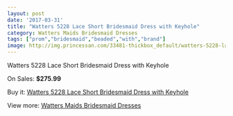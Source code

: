 ```yaml
---
layout: post
date: '2017-03-31'
title: "Watters 5228 Lace Short Bridesmaid Dress with Keyhole"
category: Watters Maids Bridesmaid Dresses
tags: ["prom","bridesmaid","beaded","with","brand"]
image: http://img.princessan.com/33481-thickbox_default/watters-5228-lace-short-bridesmaid-dress-with-keyhole.jpg
---
```

Watters 5228 Lace Short Bridesmaid Dress with Keyhole

On Sales: **$275.99**
<a href="https://www.princessan.com/en/15557-watters-5228-lace-short-bridesmaid-dress-with-keyhole.html"><amp-img layout="responsive" width="600" height="600" src="//img.princessan.com/33481-thickbox_default/watters-5228-lace-short-bridesmaid-dress-with-keyhole.jpg" alt="Watters 5228 Lace Short Bridesmaid Dress with Keyhole 0" /></a>
<a href="https://www.princessan.com/en/15557-watters-5228-lace-short-bridesmaid-dress-with-keyhole.html"><amp-img layout="responsive" width="600" height="600" src="//img.princessan.com/33482-thickbox_default/watters-5228-lace-short-bridesmaid-dress-with-keyhole.jpg" alt="Watters 5228 Lace Short Bridesmaid Dress with Keyhole 1" /></a>

Buy it: [Watters 5228 Lace Short Bridesmaid Dress with Keyhole](https://www.princessan.com/en/15557-watters-5228-lace-short-bridesmaid-dress-with-keyhole.html "Watters 5228 Lace Short Bridesmaid Dress with Keyhole")

View more: [Watters Maids Bridesmaid Dresses](https://www.princessan.com/en/114- "Watters Maids Bridesmaid Dresses")